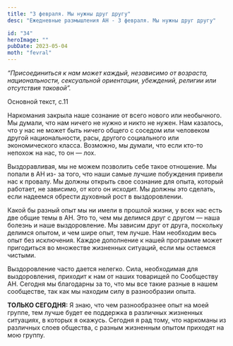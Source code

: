 ```yaml
---
title: "3 февраля. Мы нужны друг другу"
desc: "Ежедневные размышления АН - 3 февраля. Мы нужны друг другу"

id: "34"
heroImage: ""
pubDate: 2023-05-04
moth: "fevral"
---
```


_“Присоединиться к нам может каждый, независимо от возраста, национальности,
сексуальной ориентации, убеждений, религии или отсутствия таковой”._

Основной текст, с.11

Наркомания закрыла наше сознание от всего нового или необычного. Мы думали,
что нам ничего не нужно и никто не нужен. Нам казалось, что у нас не может
быть ничего общего с соседом или человеком другой национальности, расы,
другого социального или экономического класса. Возможно, мы думали, что если
кто-то непохож на нас, то он — лох.

Выздоравливая, мы не можем позволить себе такое отношение. Мы попали в АН из-
за того, что наши самые лучшие побуждения привели нас к провалу. Мы должны
открыть свое сознание для опыта, который работает, не зависимо, от кого он
исходит. Мы должны это сделать, если надеемся обрести духовный рост в
выздоровлении.

Какой бы разный опыт мы ни имели в прошлой жизни, у всех нас есть две общие
темы в АН. Это то, чем мы делимся друг с другом — наша болезнь и наше
выздоровление. Мы зависим друг от друга, поскольку делимся опытом, и чем шире
опыт, тем лучше. Нам необходим весь опыт без исключения. Каждое дополнение к
нашей программе может пригодиться во множестве жизненных ситуаций, если мы
остаемся чистыми.

Выздоровление часто дается нелегко. Сила, необходимая для выздоровления,
приходит к нам от наших товарищей по Сообществу АН. Сегодня мы благодарны за
то, что мы все такие разные в нашем сообществе, так как мы находим силу в
разнообразии опыта.

**ТОЛЬКО СЕГОДНЯ:** Я знаю, что чем разнообразнее опыт на моей группе, тем
лучше будет ее поддержка в различных жизненных ситуациях, в которых я окажусь.
Сегодня я рад тому, что наркоманы из различных слоев общества, с разным
жизненным опытом приходят на мою группу.
